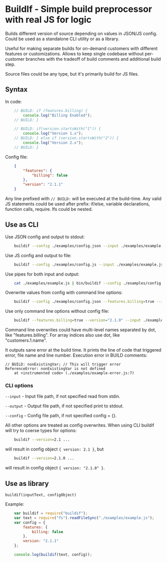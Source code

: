 # BuildIf - Simple build preprocessor with real JS for logic

Builds different version of source depending on values in JSON/JS config.
Could be used as a standalone CLI utility or as a library.

Useful for making separate builds for on-demand customers with different features or customizations. Allows to keep single codebase without per-customer branches with the tradeoff of build comments and additional build step.

Source files could be any type, but it's primarily build for JS files.

## Syntax

In code:

```javascript
	// BUILD: if (features.billing) {
		console.log("Billing Enabled");
	// BUILD: }

	// BUILD: if(version.startsWith("1")) {
		console.log("Version 1.x");
	// BUILD: } else if (version.startsWith("2")) {
		console.log("Version 2.x");
	// BUILD: }
```

Config file:

```json
	{
		"features": {
			"billing": false
		},
		"version": "2.1.1"
	}
```

Any line prefixed with `// BUILD:` will be executed at the build-time.
Any valid JS statements could be used after prefix: if/else, variable declarations, function calls, require. Ifs could be nested.

## Use as CLI

Use JSON config and output to stdout:

```bash
	buildif --config ./examples/config.json --input ./examples/example.js > output.js
```

Use JS config and output to file:

```bash
	buildif --config ./examples/config.js --input ./examples/example.js --output output.js
```

Use pipes for both input and output:

```bash
	cat ./examples/example.js | bin/buildif --config ./examples/config.json > output.js
```

Overwrite values from config with command line options:

```bash
	buildif --config ./examples/config.json --features.billing=true --input ./examples/example.js
```

Use only command line options without config file:

```bash
	buildif --features.billing=true --version="2.1.0" --input ./examples/example.js
```

Command line overwrites could have multi-level names separated by dot, like "features.billing". For array indices also use dot, like "customers.1.name".

It outputs sane error at the build time. It prints the line of code that triggered error, file name and line number. Execution error in BUILD comments:

	// BUILD: nonExistingVar; // This will trigger error
	ReferenceError: nonExistingVar is not defined
		at <instrumented code> (./examples/example-error.js:7)

### CLI options
	
`--input` - Input file path, if not specified read from stdin.

`--output` - Output file path, if not specified print to stdout.

`--config` - Config file path, if not specified config = {}.

All other options are treated as config overwrites.
When using CLI buildif will try to coerse types for options:

```bash
	buildif --version=2.1 ...
```

will result in config object `{ version: 2.1 }`, but

```bash
	buildif --version=2.1.0 ...
```

will result in config object `{ version: "2.1.0" }`.

## Use as library

`buildif(inputText, configObject)`

Example:

```javascript
	var buildif = require("buildif");
	var text = require("fs").readFileSync("./examples/example.js");
	var config = {
		features: {
			billing: false
		},
		version: "2.1.1"
	};

	console.log(buildif(text, config));
```

